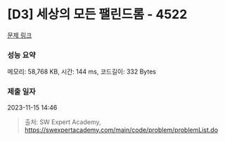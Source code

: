 # [D3] 세상의 모든 팰린드롬 - 4522 

[문제 링크](https://swexpertacademy.com/main/code/problem/problemDetail.do?contestProbId=AWO6Oao6N4QDFAWw) 

### 성능 요약

메모리: 58,768 KB, 시간: 144 ms, 코드길이: 332 Bytes

### 제출 일자

2023-11-15 14:46



> 출처: SW Expert Academy, https://swexpertacademy.com/main/code/problem/problemList.do